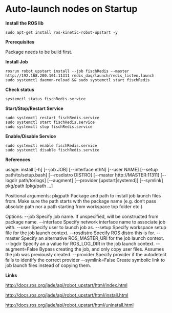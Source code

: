 # Auto-launch nodes on Startup

**Install the ROS lib**

    sudo apt-get install ros-kinetic-robot-upstart -y

**Prerequisites**

Package needs to be build first.

**Install Job**

    rosrun robot_upstart install --job fischRedis --master http://192.168.200.101:11311 redis_daq/launch/redis_listen.launch
    sudo systemctl daemon-reload && sudo systemctl start fischRedis

**Check status**

    systemctl status fischRedis.service

**Start/Stop/Restart Service**

    sudo systemctl restart fischRedis.service
    sudo systemctl start fischRedis.service
    sudo systemctl stop fischRedis.service
    
**Enable/Disable Service**

    sudo systemctl enable fischRedis.service
    sudo systemctl disable fischRedis.service

**References**

usage: install [-h] [--job JOB] [--interface ethN] [--user NAME]
               [--setup path/to/setup.bash] [--rosdistro DISTRO]
               [--master http://MASTER:11311] [--logdir path/to/logs]
               [--augment] [--provider [upstart|systemd]] [--symlink]
               pkg/path [pkg/path ...]

Positional arguments:
pkgpath	Package and path to install job launch files from. Make sure the path starts with the package name (e.g. don’t pass absolute path nor a path starting from workspace top folder etc.)

Options:
--job	Specify job name. If unspecified, will be constructed from package name.
--interface	Specify network interface name to associate job with.
--user	Specify user to launch job as.
--setup	Specify workspace setup file for the job launch context.
--rosdistro	Specify ROS distro this is for.
--master	Specify an alternative ROS_MASTER_URI for the job launch context.
--logdir	Specify an a value for ROS_LOG_DIR in the job launch context.
--augment=False
 	Bypass creating the job, and only copy user files. Assumes the job was previously created.
--provider	Specify provider if the autodetect fails to identify the correct provider
--symlink=False
 	Create symbolic link to job launch files instead of copying them.

**Links**

http://docs.ros.org/jade/api/robot_upstart/html/index.html

http://docs.ros.org/jade/api/robot_upstart/html/install.html

http://docs.ros.org/jade/api/robot_upstart/html/uninstall.html